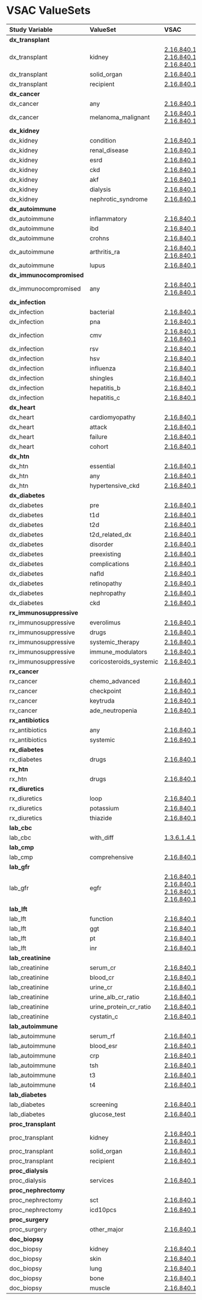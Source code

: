 # VSAC ValueSets

|Study Variable|ValueSet|VSAC|
|:-------|:------|:-----|
|**dx_transplant**||
|dx_transplant|kidney|[2.16.840.1.113762.1.4.1078.16](https://vsac.nlm.nih.gov/valueset/2.16.840.1.113762.1.4.1078.16/expansion/Latest), [2.16.840.1.113883.3.464.1003.109.11.1063](https://vsac.nlm.nih.gov/valueset/2.16.840.1.113883.3.464.1003.109.11.1063/expansion/Latest), [2.16.840.1.113883.3.464.1003.109.12.1012](https://vsac.nlm.nih.gov/valueset/2.16.840.1.113883.3.464.1003.109.12.1012/expansion/Latest)|
|dx_transplant|solid_organ|[2.16.840.1.113762.1.4.1032.205](https://vsac.nlm.nih.gov/valueset/2.16.840.1.113762.1.4.1032.205/expansion/Latest)|
|dx_transplant|recipient|[2.16.840.1.113762.1.4.1111.27](https://vsac.nlm.nih.gov/valueset/2.16.840.1.113762.1.4.1111.27/expansion/Latest)|
|**dx_cancer**||
|dx_cancer|any|[2.16.840.1.113883.3.526.3.1010](https://vsac.nlm.nih.gov/valueset/2.16.840.1.113883.3.526.3.1010/expansion/Latest)|
|dx_cancer|melanoma_malignant|[2.16.840.1.113883.3.1434.1038](https://vsac.nlm.nih.gov/valueset/2.16.840.1.113883.3.1434.1038/expansion/Latest), [2.16.840.1.113883.3.464.1003.108.11.1018](https://vsac.nlm.nih.gov/valueset/2.16.840.1.113883.3.464.1003.108.11.1018/expansion/Latest)|
|**dx_kidney**||
|dx_kidney|condition|[2.16.840.1.113883.17.4077.3.2028](https://vsac.nlm.nih.gov/valueset/2.16.840.1.113883.17.4077.3.2028/expansion/Latest)|
|dx_kidney|renal_disease|[2.16.840.1.113762.1.4.1029.335](https://vsac.nlm.nih.gov/valueset/2.16.840.1.113762.1.4.1029.335/expansion/Latest)|
|dx_kidney|esrd|[2.16.840.1.113762.1.4.1235.172](https://vsac.nlm.nih.gov/valueset/2.16.840.1.113762.1.4.1235.172/expansion/Latest)|
|dx_kidney|ckd|[2.16.840.1.113762.1.4.1078.114](https://vsac.nlm.nih.gov/valueset/2.16.840.1.113762.1.4.1078.114/expansion/Latest)|
|dx_kidney|akf|[2.16.840.1.113762.1.4.1222.1534](https://vsac.nlm.nih.gov/valueset/2.16.840.1.113762.1.4.1222.1534/expansion/Latest)|
|dx_kidney|dialysis|[2.16.840.1.113762.1.4.1078.342](https://vsac.nlm.nih.gov/valueset/2.16.840.1.113762.1.4.1078.342/expansion/Latest)|
|dx_kidney|nephrotic_syndrome|[2.16.840.1.113883.3.464.1003.109.12.1018](https://vsac.nlm.nih.gov/valueset/2.16.840.1.113883.3.464.1003.109.12.1018/expansion/Latest)|
|**dx_autoimmune**||
|dx_autoimmune|inflammatory|[2.16.840.1.113883.3.3157.1834](https://vsac.nlm.nih.gov/valueset/2.16.840.1.113883.3.3157.1834/expansion/Latest)|
|dx_autoimmune|ibd|[2.16.840.1.113762.1.4.1078.879](https://vsac.nlm.nih.gov/valueset/2.16.840.1.113762.1.4.1078.879/expansion/Latest)|
|dx_autoimmune|crohns|[2.16.840.1.113762.1.4.1034.576](https://vsac.nlm.nih.gov/valueset/2.16.840.1.113762.1.4.1034.576/expansion/Latest)|
|dx_autoimmune|arthritis_ra|[2.16.840.1.113762.1.4.1222.651](https://vsac.nlm.nih.gov/valueset/2.16.840.1.113762.1.4.1222.651/expansion/Latest), [2.16.840.1.113762.1.4.1222.81](https://vsac.nlm.nih.gov/valueset/2.16.840.1.113762.1.4.1222.81/expansion/Latest)|
|dx_autoimmune|lupus|[2.16.840.1.113883.3.464.1003.117.12.1010](https://vsac.nlm.nih.gov/valueset/2.16.840.1.113883.3.464.1003.117.12.1010/expansion/Latest)|
|**dx_immunocompromised**||
|dx_immunocompromised|any|[2.16.840.1.113883.3.666.5.1940](https://vsac.nlm.nih.gov/valueset/2.16.840.1.113883.3.666.5.1940/expansion/Latest), [2.16.840.1.113762.1.4.1235.212](https://vsac.nlm.nih.gov/valueset/2.16.840.1.113762.1.4.1235.212/expansion/Latest)|
|**dx_infection**||
|dx_infection|bacterial|[2.16.840.1.113762.1.4.1200.288](https://vsac.nlm.nih.gov/valueset/2.16.840.1.113762.1.4.1200.288/expansion/Latest)|
|dx_infection|pna|[2.16.840.1.113762.1.4.1078.738](https://vsac.nlm.nih.gov/valueset/2.16.840.1.113762.1.4.1078.738/expansion/Latest)|
|dx_infection|cmv|[2.16.840.1.113762.1.4.1146.2234](https://vsac.nlm.nih.gov/valueset/2.16.840.1.113762.1.4.1146.2234/expansion/Latest), [2.16.840.1.113762.1.4.1146.2233](https://vsac.nlm.nih.gov/valueset/2.16.840.1.113762.1.4.1146.2233/expansion/Latest)|
|dx_infection|rsv|[2.16.840.1.113762.1.4.1078.754](https://vsac.nlm.nih.gov/valueset/2.16.840.1.113762.1.4.1078.754/expansion/Latest)|
|dx_infection|hsv|[2.16.840.1.113762.1.4.1146.1781](https://vsac.nlm.nih.gov/valueset/2.16.840.1.113762.1.4.1146.1781/expansion/Latest)|
|dx_infection|influenza|[2.16.840.1.113762.1.4.1078.747](https://vsac.nlm.nih.gov/valueset/2.16.840.1.113762.1.4.1078.747/expansion/Latest)|
|dx_infection|shingles|[2.16.840.1.113762.1.4.1222.1478](https://vsac.nlm.nih.gov/valueset/2.16.840.1.113762.1.4.1222.1478/expansion/Latest)|
|dx_infection|hepatitis_b|[2.16.840.1.113883.3.464.1003.110.12.1025](https://vsac.nlm.nih.gov/valueset/2.16.840.1.113883.3.464.1003.110.12.1025/expansion/Latest)|
|dx_infection|hepatitis_c|[2.16.840.1.113762.1.4.1222.30](https://vsac.nlm.nih.gov/valueset/2.16.840.1.113762.1.4.1222.30/expansion/Latest)|
|**dx_heart**||
|dx_heart|cardiomyopathy|[2.16.840.1.113762.1.4.1222.579](https://vsac.nlm.nih.gov/valueset/2.16.840.1.113762.1.4.1222.579/expansion/Latest)|
|dx_heart|attack|[2.16.840.1.113883.3.666.5.3011](https://vsac.nlm.nih.gov/valueset/2.16.840.1.113883.3.666.5.3011/expansion/Latest)|
|dx_heart|failure|[2.16.840.1.113762.1.4.1222.1543](https://vsac.nlm.nih.gov/valueset/2.16.840.1.113762.1.4.1222.1543/expansion/Latest)|
|dx_heart|cohort|[2.16.840.1.113762.1.4.1182.308](https://vsac.nlm.nih.gov/valueset/2.16.840.1.113762.1.4.1182.308/expansion/Latest)|
|**dx_htn**||
|dx_htn|essential|[2.16.840.1.113883.3.464.1003.104.12.1011](https://vsac.nlm.nih.gov/valueset/2.16.840.1.113883.3.464.1003.104.12.1011/expansion/Latest)|
|dx_htn|any|[2.16.840.1.113762.1.4.1251.12](https://vsac.nlm.nih.gov/valueset/2.16.840.1.113762.1.4.1251.12/expansion/Latest)|
|dx_htn|hypertensive_ckd|[2.16.840.1.113883.3.464.1003.109.12.1017](https://vsac.nlm.nih.gov/valueset/2.16.840.1.113883.3.464.1003.109.12.1017/expansion/Latest)|
|**dx_diabetes**||
|dx_diabetes|pre|[2.16.840.1.113762.1.4.1078.450](https://vsac.nlm.nih.gov/valueset/2.16.840.1.113762.1.4.1078.450/expansion/Latest)|
|dx_diabetes|t1d|[2.16.840.1.113762.1.4.1078.215](https://vsac.nlm.nih.gov/valueset/2.16.840.1.113762.1.4.1078.215/expansion/Latest)|
|dx_diabetes|t2d|[2.16.840.1.113762.1.4.1160.29](https://vsac.nlm.nih.gov/valueset/2.16.840.1.113762.1.4.1160.29/expansion/Latest)|
|dx_diabetes|t2d_related_dx|[2.16.840.1.113762.1.4.1078.440](https://vsac.nlm.nih.gov/valueset/2.16.840.1.113762.1.4.1078.440/expansion/Latest)|
|dx_diabetes|disorder|[2.16.840.1.113762.1.4.1219.35](https://vsac.nlm.nih.gov/valueset/2.16.840.1.113762.1.4.1219.35/expansion/Latest)|
|dx_diabetes|preexisting|[2.16.840.1.113762.1.4.1029.275](https://vsac.nlm.nih.gov/valueset/2.16.840.1.113762.1.4.1029.275/expansion/Latest)|
|dx_diabetes|complications|[2.16.840.1.113762.1.4.1222.1537](https://vsac.nlm.nih.gov/valueset/2.16.840.1.113762.1.4.1222.1537/expansion/Latest)|
|dx_diabetes|nafld|[2.16.840.1.113762.1.4.1222.770](https://vsac.nlm.nih.gov/valueset/2.16.840.1.113762.1.4.1222.770/expansion/Latest)|
|dx_diabetes|retinopathy|[2.16.840.1.113883.3.526.3.327](https://vsac.nlm.nih.gov/valueset/2.16.840.1.113883.3.526.3.327/expansion/Latest)|
|dx_diabetes|nephropathy|[2.16.840.1.113883.3.464.1003.109.12.1004](https://vsac.nlm.nih.gov/valueset/2.16.840.1.113883.3.464.1003.109.12.1004/expansion/Latest)|
|dx_diabetes|ckd|[2.16.840.1.113762.1.4.1078.124](https://vsac.nlm.nih.gov/valueset/2.16.840.1.113762.1.4.1078.124/expansion/Latest)|
|**rx_immunosuppressive**||
|rx_immunosuppressive|everolimus|[2.16.840.1.113762.1.4.1260.499](https://vsac.nlm.nih.gov/valueset/2.16.840.1.113762.1.4.1260.499/expansion/Latest)|
|rx_immunosuppressive|drugs|[2.16.840.1.113762.1.4.1219.192](https://vsac.nlm.nih.gov/valueset/2.16.840.1.113762.1.4.1219.192/expansion/Latest)|
|rx_immunosuppressive|systemic_therapy|[2.16.840.1.113883.3.666.5.803](https://vsac.nlm.nih.gov/valueset/2.16.840.1.113883.3.666.5.803/expansion/Latest)|
|rx_immunosuppressive|immune_modulators|[2.16.840.1.113762.1.4.1248.124](https://vsac.nlm.nih.gov/valueset/2.16.840.1.113762.1.4.1248.124/expansion/Latest)|
|rx_immunosuppressive|coricosteroids_systemic|[2.16.840.1.113883.3.3616.200.110.102.2061](https://vsac.nlm.nih.gov/valueset/2.16.840.1.113883.3.3616.200.110.102.2061/expansion/Latest)|
|**rx_cancer**||
|rx_cancer|chemo_advanced|[2.16.840.1.113883.3.7643.2.1046](https://vsac.nlm.nih.gov/valueset/2.16.840.1.113883.3.7643.2.1046/expansion/Latest)|
|rx_cancer|checkpoint|[2.16.840.1.113883.3.1444.5.231](https://vsac.nlm.nih.gov/valueset/2.16.840.1.113883.3.1444.5.231/expansion/Latest)|
|rx_cancer|keytruda|[2.16.840.1.113762.1.4.1260.496](https://vsac.nlm.nih.gov/valueset/2.16.840.1.113762.1.4.1260.496/expansion/Latest)|
|rx_cancer|ade_neutropenia|[2.16.840.1.113883.3.526.3.1538](https://vsac.nlm.nih.gov/valueset/2.16.840.1.113883.3.526.3.1538/expansion/Latest)|
|**rx_antibiotics**||
|rx_antibiotics|any|[2.16.840.1.113762.1.4.1078.849](https://vsac.nlm.nih.gov/valueset/2.16.840.1.113762.1.4.1078.849/expansion/Latest)|
|rx_antibiotics|systemic|[2.16.840.1.113762.1.4.1133.6](https://vsac.nlm.nih.gov/valueset/2.16.840.1.113762.1.4.1133.6/expansion/Latest)|
|**rx_diabetes**||
|rx_diabetes|drugs|[2.16.840.1.113762.1.4.1190.58](https://vsac.nlm.nih.gov/valueset/2.16.840.1.113762.1.4.1190.58/expansion/Latest)|
|**rx_htn**||
|rx_htn|drugs|[2.16.840.1.113883.3.600.1476](https://vsac.nlm.nih.gov/valueset/2.16.840.1.113883.3.600.1476/expansion/Latest)|
|**rx_diuretics**||
|rx_diuretics|loop|[2.16.840.1.113762.1.4.1078.898](https://vsac.nlm.nih.gov/valueset/2.16.840.1.113762.1.4.1078.898/expansion/Latest)|
|rx_diuretics|potassium|[2.16.840.1.113762.1.4.1213.41](https://vsac.nlm.nih.gov/valueset/2.16.840.1.113762.1.4.1213.41/expansion/Latest)|
|rx_diuretics|thiazide|[2.16.840.1.113762.1.4.1078.8](https://vsac.nlm.nih.gov/valueset/2.16.840.1.113762.1.4.1078.8/expansion/Latest)|
|**lab_cbc**||
|lab_cbc|with_diff|[1.3.6.1.4.1.6997.4.1.2.271.13.38167.1.1.999.594](https://vsac.nlm.nih.gov/valueset/1.3.6.1.4.1.6997.4.1.2.271.13.38167.1.1.999.594/expansion/Latest)|
|**lab_cmp**||
|lab_cmp|comprehensive|[2.16.840.1.113762.1.4.1078.867](https://vsac.nlm.nih.gov/valueset/2.16.840.1.113762.1.4.1078.867/expansion/Latest)|
|**lab_gfr**||
|lab_gfr|egfr|[2.16.840.1.113883.3.6929.3.1000](https://vsac.nlm.nih.gov/valueset/2.16.840.1.113883.3.6929.3.1000/expansion/Latest), [2.16.840.1.113762.1.4.1222.179](https://vsac.nlm.nih.gov/valueset/2.16.840.1.113762.1.4.1222.179/expansion/Latest), [2.16.840.1.113762.1.4.1078.397](https://vsac.nlm.nih.gov/valueset/2.16.840.1.113762.1.4.1078.397/expansion/Latest), [2.16.840.1.113762.1.4.1235.81](https://vsac.nlm.nih.gov/valueset/2.16.840.1.113762.1.4.1235.81/expansion/Latest)|
|**lab_lft**||
|lab_lft|function|[2.16.840.1.113762.1.4.1078.867](https://vsac.nlm.nih.gov/valueset/2.16.840.1.113762.1.4.1078.867/expansion/Latest)|
|lab_lft|ggt|[2.16.840.1.113762.1.4.1222.806](https://vsac.nlm.nih.gov/valueset/2.16.840.1.113762.1.4.1222.806/expansion/Latest)|
|lab_lft|pt|[2.16.840.1.113883.3.3616.200.110.102.5037](https://vsac.nlm.nih.gov/valueset/2.16.840.1.113883.3.3616.200.110.102.5037/expansion/Latest)|
|lab_lft|inr|[2.16.840.1.113883.3.117.1.7.1.213](https://vsac.nlm.nih.gov/valueset/2.16.840.1.113883.3.117.1.7.1.213/expansion/Latest)|
|**lab_creatinine**||
|lab_creatinine|serum_cr|[2.16.840.1.113762.1.4.1146.2206](https://vsac.nlm.nih.gov/valueset/2.16.840.1.113762.1.4.1146.2206/expansion/Latest)|
|lab_creatinine|blood_cr|[2.16.840.1.113762.1.4.1222.111](https://vsac.nlm.nih.gov/valueset/2.16.840.1.113762.1.4.1222.111/expansion/Latest)|
|lab_creatinine|urine_cr|[2.16.840.1.113762.1.4.1178.87](https://vsac.nlm.nih.gov/valueset/2.16.840.1.113762.1.4.1178.87/expansion/Latest)|
|lab_creatinine|urine_alb_cr_ratio|[2.16.840.1.113883.3.6929.3.1007](https://vsac.nlm.nih.gov/valueset/2.16.840.1.113883.3.6929.3.1007/expansion/Latest)|
|lab_creatinine|urine_protein_cr_ratio|[2.16.840.1.113762.1.4.1222.790](https://vsac.nlm.nih.gov/valueset/2.16.840.1.113762.1.4.1222.790/expansion/Latest)|
|lab_creatinine|cystatin_c|[2.16.840.1.113762.1.4.1222.138](https://vsac.nlm.nih.gov/valueset/2.16.840.1.113762.1.4.1222.138/expansion/Latest)|
|**lab_autoimmune**||
|lab_autoimmune|serum_rf|[2.16.840.1.113762.1.4.1222.812](https://vsac.nlm.nih.gov/valueset/2.16.840.1.113762.1.4.1222.812/expansion/Latest)|
|lab_autoimmune|blood_esr|[2.16.840.1.113762.1.4.1222.1609](https://vsac.nlm.nih.gov/valueset/2.16.840.1.113762.1.4.1222.1609/expansion/Latest)|
|lab_autoimmune|crp|[2.16.840.1.113762.1.4.1146.1933](https://vsac.nlm.nih.gov/valueset/2.16.840.1.113762.1.4.1146.1933/expansion/Latest)|
|lab_autoimmune|tsh|[2.16.840.1.113762.1.4.1146.2156](https://vsac.nlm.nih.gov/valueset/2.16.840.1.113762.1.4.1146.2156/expansion/Latest)|
|lab_autoimmune|t3|[2.16.840.1.113762.1.4.1078.864](https://vsac.nlm.nih.gov/valueset/2.16.840.1.113762.1.4.1078.864/expansion/Latest)|
|lab_autoimmune|t4|[2.16.840.1.113762.1.4.1078.865](https://vsac.nlm.nih.gov/valueset/2.16.840.1.113762.1.4.1078.865/expansion/Latest)|
|**lab_diabetes**||
|lab_diabetes|screening|[2.16.840.1.113762.1.4.1221.122](https://vsac.nlm.nih.gov/valueset/2.16.840.1.113762.1.4.1221.122/expansion/Latest)|
|lab_diabetes|glucose_test|[2.16.840.1.113762.1.4.1045.134](https://vsac.nlm.nih.gov/valueset/2.16.840.1.113762.1.4.1045.134/expansion/Latest)|
|**proc_transplant**||
|proc_transplant|kidney|[2.16.840.1.113762.1.4.1078.16](https://vsac.nlm.nih.gov/valueset/2.16.840.1.113762.1.4.1078.16/expansion/Latest), [2.16.840.1.113883.3.464.1003.109.12.1012](https://vsac.nlm.nih.gov/valueset/2.16.840.1.113883.3.464.1003.109.12.1012/expansion/Latest)|
|proc_transplant|solid_organ|[2.16.840.1.113762.1.4.1032.205](https://vsac.nlm.nih.gov/valueset/2.16.840.1.113762.1.4.1032.205/expansion/Latest)|
|proc_transplant|recipient|[2.16.840.1.113762.1.4.1111.27](https://vsac.nlm.nih.gov/valueset/2.16.840.1.113762.1.4.1111.27/expansion/Latest)|
|**proc_dialysis**||
|proc_dialysis|services|[2.16.840.1.113883.3.464.1003.109.12.1013](https://vsac.nlm.nih.gov/valueset/2.16.840.1.113883.3.464.1003.109.12.1013/expansion/Latest)|
|**proc_nephrectomy**||
|proc_nephrectomy|sct|[2.16.840.1.113762.1.4.1248.200](https://vsac.nlm.nih.gov/valueset/2.16.840.1.113762.1.4.1248.200/expansion/Latest)|
|proc_nephrectomy|icd10pcs|[2.16.840.1.113762.1.4.1248.4](https://vsac.nlm.nih.gov/valueset/2.16.840.1.113762.1.4.1248.4/expansion/Latest)|
|**proc_surgery**||
|proc_surgery|other_major|[2.16.840.1.113883.3.464.1003.198.12.1075](https://vsac.nlm.nih.gov/valueset/2.16.840.1.113883.3.464.1003.198.12.1075/expansion/Latest)|
|**doc_biopsy**||
|doc_biopsy|kidney|[2.16.840.1.113762.1.4.1222.864](https://vsac.nlm.nih.gov/valueset/2.16.840.1.113762.1.4.1222.864/expansion/Latest)|
|doc_biopsy|skin|[2.16.840.1.113762.1.4.1222.867](https://vsac.nlm.nih.gov/valueset/2.16.840.1.113762.1.4.1222.867/expansion/Latest)|
|doc_biopsy|lung|[2.16.840.1.113883.3.1434.1011](https://vsac.nlm.nih.gov/valueset/2.16.840.1.113883.3.1434.1011/expansion/Latest)|
|doc_biopsy|bone|[2.16.840.1.113762.1.4.1222.870](https://vsac.nlm.nih.gov/valueset/2.16.840.1.113762.1.4.1222.870/expansion/Latest)|
|doc_biopsy|muscle|[2.16.840.1.113762.1.4.1222.868](https://vsac.nlm.nih.gov/valueset/2.16.840.1.113762.1.4.1222.868/expansion/Latest)|